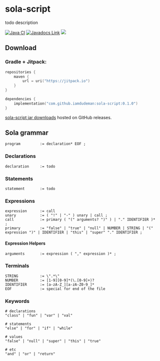 # sola-script

todo description

[![Java CI](https://github.com/iamdudeman/sola-script/actions/workflows/ci_build.yml/badge.svg)](https://github.com/iamdudeman/sola-script/actions/workflows/ci_build.yml)
[![Javadocs Link](https://img.shields.io/badge/Javadocs-blue.svg)](https://iamdudeman.github.io/sola-script/)
[![](https://jitpack.io/v/iamdudeman/sola-script.svg)](https://jitpack.io/#iamdudeman/sola-script)

## Download

### Gradle + Jitpack:

```kotlin
repositories {
    maven {
        url = uri("https://jitpack.io")
    }
}

dependencies {
    implementation("com.github.iamdudeman:sola-script:0.1.0")
}
```

[sola-script jar downloads](https://github.com/iamdudeman/sola-script/releases) hosted on GitHub releases.


## Sola grammar

```
program         := declaration* EOF ;
```

### Declarations

```
declaration     := todo
```

### Statements

```
statement       := todo
```

### Expressions

```
expression      := call
unary           := ( "!" | "-" ) unary | call ;
call            := primary ( "(" arguments? ")" ) | "." IDENTIFIER )* ;
primary         := "false" | "true" | "null" | NUMBER | STRING | "(" expression ")" | IDENTIFIER | "this" | "super" "." IDENTIFIER ;
```

#### Expression Helpers

```
arguments       := expression ( "," expression )* ;
```

### Terminals

```
STRING          := \".*\"
NUMBER          := [1-9][0-9]*(\.[0-9]+)?
IDENTIFIER      := [a-zA-Z_][a-zA-Z0-9_]*
EOF             := special for end of the file
```

### Keywords

```
# declarations
"class" | "fun" | "var" | "val"

# statements
"else" | "for" | "if" | "while"

# values
"false" | "null" | "super" | "this" | "true"

# etc
"and" | "or" | "return"
```
